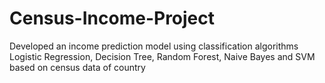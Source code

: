 # Census-Income-Project
Developed an income prediction model using classification algorithms Logistic Regression, Decision Tree, Random Forest, Naive Bayes and SVM based on census data of country 
